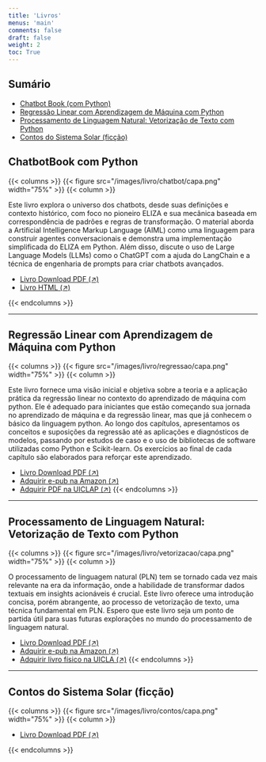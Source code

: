 ```yaml
---
title: 'Livros'
menus: 'main'
comments: false
draft: false
weight: 2
toc: True
---
```


## Sumário

- [Chatbot Book (com Python)](#chatbot-book-com-python)
- [Regressão Linear com Aprendizagem de Máquina com Python](#regressao-linear-com-aprendizagem-de-maquina-com-python)
- [Processamento de Linguagem Natural: Vetorização de Texto com Python](#processamento-de-linguagem-natural-vetorizacao-de-texto-com-python)
- [Contos do Sistema Solar (ficção)](#contos-do-sistema-solar-ficcao)

## ChatbotBook com Python

{{< columns >}}
{{< figure src="/images/livro/chatbot/capa.png" width="75%" >}}
{{< column >}}

Este livro explora o universo dos chatbots, desde suas definições e contexto histórico, com foco no pioneiro ELIZA e sua mecânica baseada em correspondência de padrões e regras de transformação. O material aborda a Artificial Intelligence Markup Language (AIML) como uma linguagem para construir agentes conversacionais e demonstra uma implementação simplificada do ELIZA em Python. Além disso, discute o uso de Large Language Models (LLMs) como o ChatGPT com a ajuda do LangChain e a técnica de engenharia de prompts para criar chatbots avançados. 

- [Livro Download PDF (↗)](https://cdn.jsdelivr.net/gh/giseldo/chatbotbook@main/main.pdf) 
- [Livro HTML (↗)](https://giseldo.github.io/cursos/chatbotbook/) 


{{< endcolumns >}}

---

## Regressão Linear com Aprendizagem de Máquina com Python

{{< columns >}}
{{< figure src="/images/livro/regressao/capa.png" width="75%" >}}
{{< column >}}
  
Este livro fornece uma visão inicial e objetiva sobre a teoria e a aplicação prática da regressão linear no contexto do aprendizado de máquina com python. Ele é adequado para iniciantes que estão começando sua jornada no aprendizado de máquina e da regressão linear, mas que já conhecem o básico da linguagem python. Ao longo dos capítulos, apresentamos os conceitos e suposições da regressão até as aplicações e diagnósticos de modelos, passando por estudos de caso e o uso de bibliotecas de software utilizadas como Python e Scikit-learn. Os exercícios ao final de cada capítulo são elaborados para reforçar este aprendizado.

- [Livro Download PDF (↗)](/images/livro/regressao/regressao.pdf) 
- [Adquirir e-pub na Amazon (↗)](https://www.amazon.com.br/gp/product/B0DCT4M7GH) 
- [Adquirir PDF na UICLAP (↗)](https://loja.uiclap.com/titulo/ua63343/) 
{{< endcolumns >}}

---

## Processamento de Linguagem Natural: Vetorização de Texto com Python

{{< columns >}}
{{< figure src="/images/livro/vetorizacao/capa.png" width="75%" >}}
{{< column >}}

O processamento de linguagem natural (PLN) tem se tornado cada vez mais relevante na era da informação, onde a habilidade de transformar dados textuais em insights acionáveis é crucial. Este livro oferece uma introdução concisa, porém abrangente, ao processo de vetorização de texto, uma técnica fundamental em PLN. Espero que este livro seja um ponto de partida útil para 
suas futuras explorações no mundo do processamento de linguagem natural.

- [Livro Download PDF (↗)](/images/livro/vetorizacao/vetorizacao.pdf) 
- [Adquirir e-pub na Amazon (↗)](https://www.amazon.com.br/gp/product/B0DGB9W7MW)
- [Adquirir livro físico na UICLA (↗)](https://loja.uiclap.com/titulo/ua65564)
{{< endcolumns >}}

---

## Contos do Sistema Solar (ficção)

{{< columns >}}
{{< figure src="/images/livro/contos/capa.png" width="75%" >}}
{{< column >}}

- [Livro Download PDF (↗)](https://raw.githubusercontent.com/giseldo/Contos-do-Sistema-Solar/main/main.pdf) 

{{< endcolumns >}}
